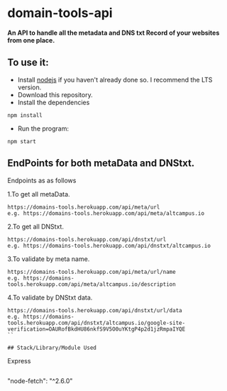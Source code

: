 
# domain-tools-api

**An API to handle all the metadata and DNS txt Record of your websites from one place.**


## To use it:

- Install [nodejs](https://nodejs.org/) if you haven't already done so. I recommend the LTS version.
- Download this repository.
- Install the dependencies

```
npm install
```

- Run the program:

```
npm start
```

## EndPoints for both metaData and DNStxt.

Endpoints as as follows

1.To get all metaData.
```
https://domains-tools.herokuapp.com/api/meta/url
e.g. https://domains-tools.herokuapp.com/api/meta/altcampus.io
```
2.To get all DNStxt.
```
https://domains-tools.herokuapp.com/api/dnstxt/url
e.g. https://domains-tools.herokuapp.com/api/dnstxt/altcampus.io
```
3.To validate by meta name.
```
https://domains-tools.herokuapp.com/api/meta/url/name
e.g. https://domains-tools.herokuapp.com/api/meta/altcampus.io/description
```

4.To validate by DNStxt data.
```
https://domains-tools.herokuapp.com/api/dnstxt/url/data
e.g. https://domains-tools.herokuapp.com/api/dnstxt/altcampus.io/google-site-verification=OAURofBkdHU86nkfS9V5O0uYKtgP4p2d1jzRmpaIYQE
``

## Stack/Library/Module Used
```
Express
```

```
"node-fetch": "^2.6.0"
```


